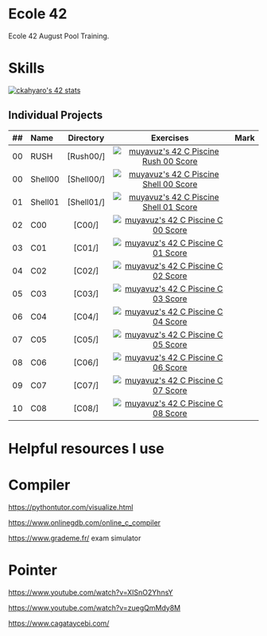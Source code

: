 # Ecole 42
Ecole 42 August Pool Training.

# Skills #
[![ckahyaro's 42 stats](https://badge.mediaplus.ma/greenbinary/ckahyaro?UM6P=off)](https://github.com/oakoudad/badge42)

## Individual Projects

| ## | Name | Directory | Exercises | Mark |
|:----:|:-----------------------------------|:-------------:|:------------------:|:--------------:|
|  00  |RUSH       | [Rush00/]          | [![muyavuz's 42 C Piscine Rush 00 Score](https://badge42.vercel.app/api/v2/cl7nelx3c00440gl9pb68ajk4/project/2737894)](https://github.com/mstkyvz/Ecole42/tree/main/Rush00/ex00)
|  00  |Shell00    | [Shell00/]         | [![muyavuz's 42 C Piscine Shell 00 Score](https://badge42.vercel.app/api/v2/cl7nelx3c00440gl9pb68ajk4/project/2737894)](https://github.com/mstkyvz/Ecole42/tree/main/Shell00)
|  01  |Shell01    | [Shell01/]         | [![muyavuz's 42 C Piscine Shell 01 Score](https://badge42.vercel.app/api/v2/cl7nelx3c00440gl9pb68ajk4/project/2756486)](https://github.com/mstkyvz/Ecole42/tree/main/Shell01)
|  02  |C00        | [C00/]             | [![muyavuz's 42 C Piscine C 00 Score](https://badge42.vercel.app/api/v2/cl7nelx3c00440gl9pb68ajk4/project/2742764)](https://github.com/mstkyvz/Ecole42/tree/main/C00)
|  03  |C01        | [C01/]             | [![muyavuz's 42 C Piscine C 01 Score](https://badge42.vercel.app/api/v2/cl7nelx3c00440gl9pb68ajk4/project/2750464)](https://github.com/mstkyvz/Ecole42/tree/main/C01)
|  04  |C02        | [C02/]             | [![muyavuz's 42 C Piscine C 02 Score](https://badge42.vercel.app/api/v2/cl7nelx3c00440gl9pb68ajk4/project/2763866)](https://github.com/mstkyvz/Ecole42/tree/main/C02)
|  05  |C03        | [C03/]             | [![muyavuz's 42 C Piscine C 03 Score](https://badge42.vercel.app/api/v2/cl7nelx3c00440gl9pb68ajk4/project/2737894)](https://github.com/mstkyvz/Ecole42/tree/main/C03)
|  06  |C04        | [C04/]             | [![muyavuz's 42 C Piscine C 04 Score](https://badge42.vercel.app/api/v2/cl7nelx3c00440gl9pb68ajk4/project/2763866)](https://github.com/mstkyvz/Ecole42/tree/main/C04)
|  07  |C05        | [C05/]             | [![muyavuz's 42 C Piscine C 05 Score](https://badge42.vercel.app/api/v2/cl7nelx3c00440gl9pb68ajk4/project/2771610)](https://github.com/mstkyvz/Ecole42/tree/main/C05)
|  08  |C06        | [C06/]             | [![muyavuz's 42 C Piscine C 06 Score](https://badge42.vercel.app/api/v2/cl7nelx3c00440gl9pb68ajk4/project/2771611)](https://github.com/mstkyvz/Ecole42/tree/main/C06)
|  09  |C07        | [C07/]             | [![muyavuz's 42 C Piscine C 07 Score](https://badge42.vercel.app/api/v2/cl7nelx3c00440gl9pb68ajk4/project/2776245)](https://github.com/mstkyvz/Ecole42/tree/main/C07)
|  10  |C08       | [C08/]          | [![muyavuz's 42 C Piscine C 08 Score](https://badge42.vercel.app/api/v2/cl7nelx3c00440gl9pb68ajk4/project/2737894)](https://github.com/mstkyvz/Ecole42/tree/main/Rush00/ex00)

# Helpful resources I use #

# Compiler #
https://pythontutor.com/visualize.html

https://www.onlinegdb.com/online_c_compiler

https://www.grademe.fr/ exam simulator
# Pointer #

https://www.youtube.com/watch?v=XISnO2YhnsY

https://www.youtube.com/watch?v=zuegQmMdy8M

https://www.cagataycebi.com/
